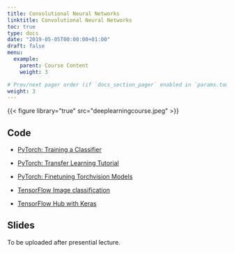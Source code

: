 ```yaml
---
title: Convolutional Neural Networks
linktitle: Convolutional Neural Networks
toc: true
type: docs
date: "2019-05-05T00:00:00+01:00"
draft: false
menu:
  example:
    parent: Course Content
    weight: 3

# Prev/next pager order (if `docs_section_pager` enabled in `params.toml`)
weight: 3
---
```


{{< figure library="true" src="deeplearningcourse.jpeg" >}}

## Code

* [PyTorch: Training a Classifier](https://githubtocolab.com/dlmacedo/starter-academic/blob/master/content/courses/deeplearning/notebooks/pytorch/cifar10_tutorial.ipynb)

* [PyTorch: Transfer Learning Tutorial](https://githubtocolab.com/dlmacedo/starter-academic/blob/master/content/courses/deeplearning/notebooks/pytorch/transfer_learning_tutorial.ipynb)

* [PyTorch: Finetuning Torchvision Models](https://githubtocolab.com/dlmacedo/starter-academic/blob/master/content/courses/deeplearning/notebooks/pytorch/finetuning_torchvision_models_tutorial.ipynb)

* [TensorFlow Image classification](https://githubtocolab.com/dlmacedo/starter-academic/blob/master/content/courses/deeplearning/notebooks/tensorflow/classification.ipynb)

* [TensorFlow Hub with Keras](https://githubtocolab.com/dlmacedo/starter-academic/blob/master/content/courses/deeplearning/notebooks/tensorflow/hub_with_keras.ipynb)

## Slides

To be uploaded after presential lecture.
